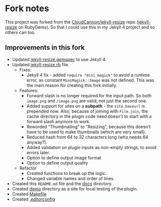 # Fork notes

This project was forked from the [CloudCannon/jekyll-resize](https://github.com/CloudCannon/jekyll-resize) repo ([jekyll-resize](https://rubygems.org/gems/jekyll-resize) on RubyGems). So that I could use this in my Jekyll 4 project and so others can too.


## Improvements in this fork

- Updated [jekyll-resize.gemspec](/jekyll-resize.gemspec) to use Jekyll 4.
- Updated [jekyll-resize.rb](/lib/jekyll-resize.rb) file.
    - Fixes:
        - Jekyll 4 fix - added `require "mini_magick"` to avoid a runtime error, as constant `MiniMagick::Image` was not defined. This was the main reason for creating this fork initially.
    - Features:
        - Forward slash is no longer required for the input path. So both `image.png` and `/image.png` are valid, not just the second one.
        - Added support for sites on a **subpath** - the `site.baseurl` is prepended now. Also, because of joining with `File.join`, the cache directory in the plugin code need doesn't to start with a forward slash anymore to work.
        - Reworded "Thumbnailing" to "Resizing", because this doesn't have to be used to make thumbnails (which are very small).
        - Reduced hash from 64 to 32 characters long (who needs 64 anyway?).
        - Added validation on plugin inputs as non-empty strings, to avoid errors later.
        - Option to define output image format
        - Option to define output quality
    - Refactor
        - Created functions to break up the logic.
        - Changed variable names and order of lines.
- Created this `README.md` file and the [docs](/docs/) directory.
- Created [demo](/demo/) directory as a site for local testing of the plugin.
- Created [Makefile](/Makefile)
- Created [.editorconfig](/.editorconfig)
